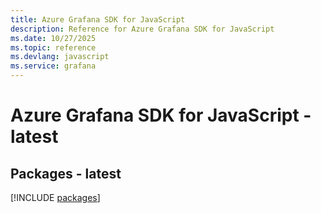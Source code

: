 ```yaml
---
title: Azure Grafana SDK for JavaScript
description: Reference for Azure Grafana SDK for JavaScript
ms.date: 10/27/2025
ms.topic: reference
ms.devlang: javascript
ms.service: grafana
---
```

# Azure Grafana SDK for JavaScript - latest
## Packages - latest
[!INCLUDE [packages](grafana-index.md)]